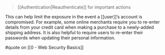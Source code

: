 > [[Authentication|Reauthenticate]] for important actions

This can help limit the exposure in the event a [[user]]’s account is compromised. For example, some online merchants require you to re-enter details from your credit card when making a purchase to a newly-added shipping address. It is also helpful to require users to re-enter their passwords when updating their personal information.

#quote on [[0 - Web Security Basics]]